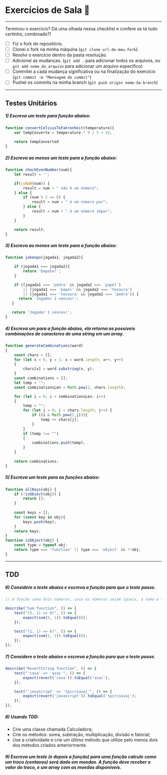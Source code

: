 # Exercícios de Sala 🏫  
---

Terminou o exercício? Dá uma olhada nessa checklist e confere se tá tudo certinho, combinado?!

- [ ] Fiz o fork do repositório.
- [ ] Clonei o fork na minha máquina (`git clone url-do-meu-fork`).
- [ ] Resolvi o exercício dentro da pasta resolução.
- [ ] Adicionei as mudanças. (`git add .` para adicionar todos os arquivos, ou `git add nome_do_arquivo` para adicionar um arquivo específico)
- [ ] Commitei a cada mudança significativa ou na finalização do exercício (`git commit -m "Mensagem do commit"`)
- [ ] Pushei os commits na minha branch (`git push origin nome-da-branch`)
---
## Testes Unitários
##### 1) Escreva um teste para função abaixo:

```js
function convertCelsiusToFahrenheit(temperature){
    var tempConverte = temperature * 9 / 5 + 32;
     
    return tempConverted
}
```
##### 2) Escreva ao menos um teste para a função abaixo:

```js
function checkEvenNumber(num){
    let result = '';

    if(isNaN(num)) {
        result = num + " não é um número";
    } else {
        if (num % 2 == 0) {
            result = num + " é um número par";
        } else {
            result = num + " é um número ímpar";
        }
    }

    return result;
}
```

##### 3) Escreva ao menos um teste para a função abaixo:

```js
function jokenpo(jogada1, jogada2){

    if (jogada1 === jogada2){
        return 'Empate!';
    }

    if ((jogada1 === 'pedra' && jogada2 === 'papel')
        || (jogada1 === 'papel' && jogada2 === 'tesoura')
        || (jogada1 === 'tesoura' && jogada2 === 'pedra')) {
      return 'Jogador 2 venceu!';
   }

   return 'Jogador 1 venceu!';
}
```

##### 4) Escreva um para a função abaixo, ela retorna as possíveis combinações de caracteres de uma string em um array.

```js
function generateCombinations(word)
{
    const chars = [];
    for (let x = 0, y = 1; x < word.length; x++, y++) 
    {
        chars[x] = word.substring(x, y);
    }
    const combinations = [];
    let temp = "";
    const combinationsLen = Math.pow(2, chars.length);

    for (let i = 0; i < combinationsLen; i++)
    {
        temp = "";
        for (let j = 0; j < chars.length; j++) {
            if ((i & Math.pow(2,j))){ 
                temp += chars[j];
            }
        }
        if (temp !== "")
        {
            combinations.push(temp);
        }
    }
    
    return combinations;
}
```

##### 5) Escreva um teste para as funções abaixo:

```js
function allKeys(obj) {
    if (!isObject(obj)) {
        return [];
    }
    
    const keys = [];
    for (const key in obj){
        keys.push(key);
    } 
    return keys;
}
function isObject(obj) {
    const type = typeof obj;
    return type === 'function' || type === 'object' && !!obj;
}
```
---
## TDD

##### 6) Considere o teste abaixo e escreva a função para que o teste passe.

```js
// A função soma dois números, caso os números sejam iguais, a soma é triplicada

describe("Sum function", () => {
    test("(5, 1) => 6)", () => {
        expect(sum(5, 1)).toEqual(6);
    });

    test("(1, 1) => 6)", () => {
        expect(sum(1, 1)).toEqual(6);
    });
});
```

##### 7) Considere o teste abaixo e escreva a função para que o teste passe.

```js
describe("RevertString function", () => {
    test("'casa' => 'asac'", () => {
        expect(revert('casa')).toEqual('asac');
    });

    test("'javascript' => 'tpircsavaj'", () => {
        expect(revert('javascript')).toEqual('tpircsavaj');
    });
});
```

##### 8) Usando TDD:
- Crie uma classe chamada Calculadora;
- Crie os métodos: soma, subtração, multiplicação, divisão e fatorial;
- Use a criatividade e crie um último método que utilize pelo menos dois dos métodos criados anteriormente.

##### 9) Escreva um teste (e depois a função) para uma função calcule como um troco (centavos) será dado em moedas. A função deve receber o valor do troco, e um array com as moedas disponíveis.